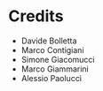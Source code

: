 Credits
=======

* Davide Bolletta
* Marco Contigiani
* Simone Giacomucci
* Marco Giammarini
* Alessio Paolucci


